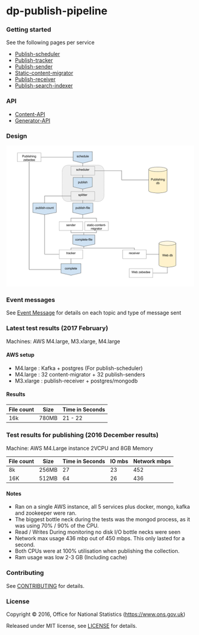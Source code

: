 dp-publish-pipeline
================

### Getting started
See the following pages per service
* [Publish-scheduler](publish-scheduler/README.md)
* [Publish-tracker](publish-tracker/README.md)
* [Publish-sender](publish-sender/README.md)
* [Static-content-migrator](static-content-migrator/README.md)
* [Publish-receiver](publish-receiver/README.md)
* [Publish-search-indexer](Publish-search-indexer/README.md)

### API
* [Content-API](content-api/README.md)
* [Generator-API](generator-api/README.md)

### Design
![alt Design](doc/design.png)

### Event messages
See [Event Message](doc/Messages.md) for details on each topic and type of message sent

### Latest test results (2017 February)
Machines: AWS M4.large, M3.xlarge, M4.large

#### AWS setup
* M4.large : Kafka + postgres (For publish-scheduler)
* M4.large : 32 content-migrator + 32 publish-senders
* M3.xlarge : publish-receiver + postgres/mongodb

#### Results
| File count | Size   |  Time in Seconds   |
|------------|--------|--------------------|
| 16k         | 780MB  |  21 - 22          |

### Test results for publishing (2016 December results)
Machine: AWS M4.Large instance 2VCPU and 8GB Memory

| File count | Size   |  Time in Seconds   |  IO mbs  | Network mbps |
|------------|--------|--------------------|----------|--------------|
| 8k         | 256MB  |  27                |  23      |  452         |
| 16K        | 512MB  |  64                |  26      |  436         |

#### Notes
* Ran on a single AWS instance, all 5 services plus docker, mongo, kafka and zookeeper were ran.
* The biggest bottle neck during the tests was the mongod process, as it was using 70% / 90% of the CPU.
* Read / Writes During monitoring no disk I/O bottle necks were seen
* Network max usage 436 mbp out of 450 mbps. This only lasted for a second.
* Both CPUs were at 100% utilisation when publishing the collection.
* Ram usage was low 2-3 GB (Including cache)

### Contributing

See [CONTRIBUTING](CONTRIBUTING.md) for details.

### License

Copyright ©‎ 2016, Office for National Statistics (https://www.ons.gov.uk)

Released under MIT license, see [LICENSE](LICENSE.md) for details.
